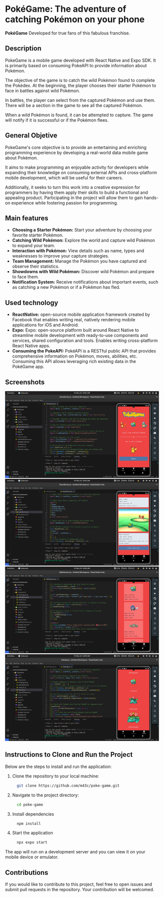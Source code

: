# **PokéGame**: The adventure of catching Pokémon on your phone

**PokéGame** Developed for true fans of this fabulous franchise.

## Description
PokeGame is a mobile game developed with React Native and Expo SDK. It is primarily based on consuming PokeAPI to provide information about Pokémon.

The objective of the game is to catch the wild Pokémon found to complete the Pokédex. At the beginning, the player chooses their starter Pokémon to face in battles against wild Pokémon.

In battles, the player can select from the captured Pokémon and use them. There will be a section in the game to see all the captured Pokémon.

When a wild Pokémon is found, it can be attempted to capture. The game will notify if it is successful or if the Pokémon flees.

## General Objetive
PokeGame's core objective is to provide an entertaining and enriching programming experience by developing a real-world data mobile game about Pokémon.

It aims to make programming an enjoyable activity for developers while expanding their knowledge on consuming external APIs and cross-platform mobile development, which will be useful for their careers.

Additionally, it seeks to turn this work into a creative expression for programmers by having them apply their skills to build a functional and appealing product. Participating in the project will allow them to gain hands-on experience while fostering passion for programming.

## Main features

- **Choosing a Starter Pokémon:** Start your adventure by choosing your favorite starter Pokémon.
- **Catching Wild Pokémon:** Explore the world and capture wild Pokémon to expand your team.
- **Interaction with Pokémon:** View details such as name, types and weaknesses to improve your capture strategies.
- **Team Management:** Manage the Pokémon you have captured and observe their statistics.
- **Showdowns with Wild Pokémon:** Discover wild Pokémon and prepare to face them.
- **Notification System:** Receive notifications about important events, such as catching a new Pokémon or if a Pokémon has fled.

## Used technology

- **ReactNative:** open-source mobile application framework created by Facebook that enables writing real, natively rendering mobile applications for iOS and Android.
- **Expo:** Expo: open-source platform built around React Native to streamline mobile development with ready-to-use components and services, shared configuration and tools. Enables writing cross-platform React Native apps.
- **Consuming the PokeAPI:** PokéAPI is a RESTful public API that provides comprehensive information on Pokémon, moves, abilities, etc. Consuming this API allows leveraging rich existing data in the PokéGame app.


## Screenshots
![Home Screen](https://github.com/m43c/poke-game/blob/main/assets/screenshots/home-screen.png?raw=true)
![Board Screen](https://github.com/m43c/poke-game/blob/main/assets/screenshots/board-screen.png?raw=true)
![My Pokemons](https://github.com/m43c/poke-game/blob/main/assets/screenshots/my-pokemons.png?raw=true)
![Pokedex](https://github.com/m43c/poke-game/blob/main/assets/screenshots/pokedex.png?raw=true)

## Instructions to Clone and Run the Project

Below are the steps to install and run the application:

1. Clone the repository to your local machine:

    ```bash
      git clone https://github.com/m43c/poke-game.git
    ```

2. Navigate to the project directory:

    ```bash
      cd poke-game
    ```
3. Install dependencies

    ```bash
      npm install
    ```
4. Start the application

    ```bash
      npx expo start
    ```
The app will run on a development server and you can view it on your mobile device or emulator.

## Contributions

If you would like to contribute to this project, feel free to open issues and submit pull requests in the repository. Your contribution will be welcomed.
